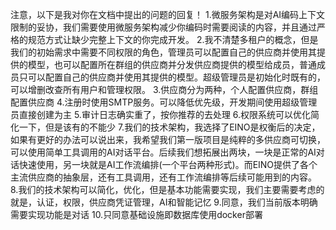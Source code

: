 注意，以下是我对你在文档中提出的问题的回复！
1.微服务架构是对AI编码上下文限制的妥协，我们需要使用微服务架构减少你编码时需要阅读的内容，并且通过严格的规范方式让缺少完整上下文的你完成开发。
2.我不清楚多租户的概念，但是我们的初始需求中需要不同权限的角色，管理员可以配置自己的供应商并使用其提供的模型，也可以配置所在群组的供应商并分发供应商提供的模型给成员，普通成员只可以配置自己的供应商并使用其提供的模型。超级管理员是初始化时既有的，可以增删改查所有用户和管理权限。
3.供应商分为两种，个人配置供应商，群组配置供应商
4.注册时使用SMTP服务。可以降低优先级，开发期间使用超级管理员直接创建为主
5.审计日志确实重了，按你推荐的去处理
6.权限系统可以优化简化一下，但是该有的不能少
7.我们的技术架构，我选择了EINO是权衡后的决定，如果有更好的办法可以说出来，我希望我们第一版项目是纯粹的多供应商可切换，可以使用简单工具调用的AI对话平台。后续我们想拓展出两块，一块是正常的AI对话快速使用，另一块就是AI工作流编排(一个平台两种形式)。而EINO提供了各个主流供应商的抽象层，还有工具调用，还有工作流编排等后续可能用到的内容。
8.我们的技术架构可以简化，优化，但是基本功能需要实现，我们主要需要考虑的就是，认证，权限，供应商凭证管理，AI和智能记忆
9.同意，我们当前版本明确需要实现功能是对话
10.只同意基础设施即数据库使用docker部署